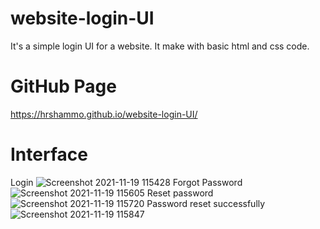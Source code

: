 # website-login-UI
It's a simple login UI for a website. It make with basic html and css code.
# GitHub Page
https://hrshammo.github.io/website-login-UI/
# Interface
Login 
![Screenshot 2021-11-19 115428](https://user-images.githubusercontent.com/76872754/142572565-b4369eda-57eb-4364-80f7-f408d263137a.png)
Forgot Password
![Screenshot 2021-11-19 115605](https://user-images.githubusercontent.com/76872754/142572657-03860033-dbd1-42fc-99ff-9c54d9fbe0a0.png)
Reset password
![Screenshot 2021-11-19 115720](https://user-images.githubusercontent.com/76872754/142572762-d42dfc77-c001-44be-b44d-88e6464fcadf.png)
Password reset
successfully
![Screenshot 2021-11-19 115847](https://user-images.githubusercontent.com/76872754/142572904-e918e8bc-bcf0-4985-9d76-497555be227e.png)
